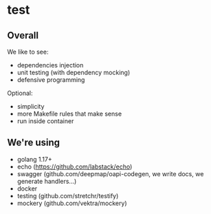# test

## Overall

We like to see:

- dependencies injection
- unit testing (with dependency mocking)
- defensive programming

Optional:

- simplicity
- more Makefile rules that make sense
- run inside container

## We're using

- golang 1.17+
- echo (<https://github.com/labstack/echo>)
- swagger (github.com/deepmap/oapi-codegen, we write docs, we generate handlers...)
- docker
- testing (github.com/stretchr/testify)
- mockery (github.com/vektra/mockery)
